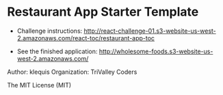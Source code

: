 # Restaurant App Starter Template

- Challenge instructions: http://react-challenge-01.s3-website-us-west-2.amazonaws.com/react-toc/restaurant-app-toc

- See the finished application: http://wholesome-foods.s3-website-us-west-2.amazonaws.com/

Author: klequis
Organization: TriValley Coders

The MIT License (MIT)
